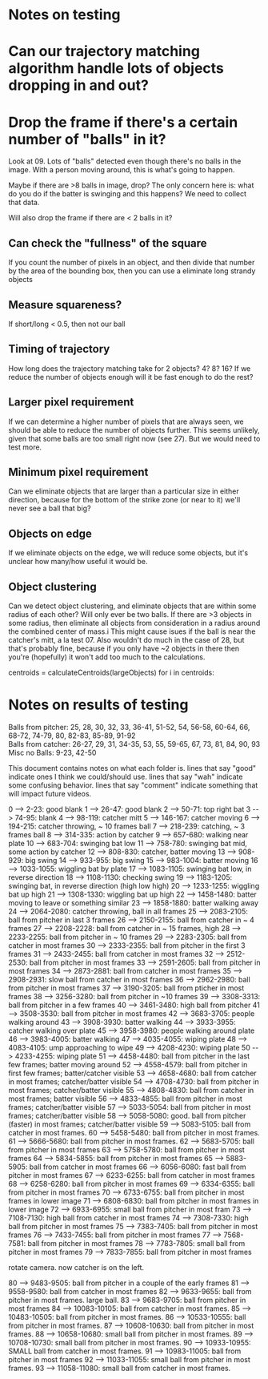 # Notes on testing

# Can our trajectory matching algorithm handle lots of objects dropping in and out?

# Drop the frame if there's a certain number of "balls" in it?
Look at 09. Lots of "balls" detected even though there's no balls in the image. With a person moving around, this is what's going to happen.

Maybe if there are >8 balls in image, drop? 
The only concern here is: what do you do if the batter is swinging and this happens? We need to collect that data.

Will also drop the frame if there are < 2 balls in it?


## Can check the "fullness" of the square
If you count the number of pixels in an object, and then divide that number by the area of the bounding box, then you can use a eliminate long strandy objects 

## Measure squareness?
If short/long < 0.5, then not our ball

## Timing of trajectory
How long does the trajectory matching take for 2 objects? 4? 8? 16? If we reduce the number of objects enough will it be fast enough to do the rest?

## Larger pixel requirement
If we can determine a higher number of pixels that are always seen, we should be able to reduce the number of objects further.
This seems unlikely, given that some balls are too small right now (see 27). But we would need to test more. 

## Minimum pixel requirement
Can we eliminate objects that are larger than a particular size in either direction, because for the bottom of the strike zone (or near to it) we'll never see a ball that big?

## Objects on edge
If we eliminate objects on the edge, we will reduce some objects, but it's unclear how many/how useful it would be.

## Object clustering
Can we detect object clustering, and eliminate objects that are within some radius of each other? Will only ever be two balls. If there are >3 objects in some radius, then eliminate all objects from consideration in a radius around the combined center of mass.i
This might cause isues if the ball is near the catcher's mitt, a la test 07.
Also wouldn't do much in the case of 28, but that's probably fine, because if you only have ~2 objects in there then you're (hopefully) it won't add too much to the calculations.

centroids = calculateCentroids(largeObjects)
for i in centroids:
	


# Notes on results of testing
Balls from pitcher: 25, 28, 30, 32, 33, 36-41, 51-52, 54, 56-58, 60-64, 66, 68-72, 74-79, 80, 82-83, 85-89, 91-92     
Balls from catcher: 26-27, 29, 31, 34-35, 53, 55, 59-65, 67, 73, 81, 84, 90, 93
Misc no Balls: 9-23, 42-50

This document contains notes on what each folder is.
lines that say "good" indicate ones I think we could/should use.
lines that say "wah" indicate some confusing behavior.
lines that say "comment" indicate something that will impact future videos.

0 --> 2-23: good blank
1 --> 26-47: good blank
2 --> 50-71: top right bat
3 --> 74-95: blank
4 --> 98-119: catcher mitt
5 --> 146-167: catcher moving 
6 --> 194-215: catcher throwing, ~ 10 frames ball
7 --> 218-239: catching, ~ 3 frames ball
8 --> 314-335: action by catcher
9 --> 657-680: walking near plate
10 --> 683-704: swinging bat low 
11 --> 758-780: swinging bat mid, some action by catcher
12 --> 808-830: catcher, batter moving 
13 --> 908-929: big swing 
14 --> 933-955: big swing
15 --> 983-1004: batter moving 
16 --> 1033-1055: wiggling bat by plate
17 --> 1083-1105: swinging bat low, in reverse direction
18 --> 1108-1130: checking swing 
19 --> 1183-1205: swinging bat, in reverse direction (high low high)
20 --> 1233-1255: wiggling bat up high 
21 --> 1308-1330: wiggling bat up high
22 --> 1458-1480: batter moving to leave or something similar
23 --> 1858-1880: batter walking away 
24 --> 2064-2080: catcher throwing, ball in all frames
25 --> 2083-2105: ball from pitcher in last 3 frames
26 --> 2150-2155: ball from catcher in ~ 4 frames
27 --> 2208-2228: ball from catcher in ~ 15 frames, high 
28 --> 2233-2255: ball from pitcher in ~ 10 frames
29 --> 2283-2305: ball from catcher in most frames
30 --> 2333-2355: ball from pitcher in the first 3 frames
31 --> 2433-2455: ball from catcher in most frames
32 --> 2512-2530: ball from pitcher in most frames
33 --> 2591-2605: ball from pitcher in most frames
34 --> 2873-2881: ball from catcher in most frames
35 --> 2908-2931: slow ball from catcher in most frames
36 --> 2962-2980: ball from pitcher in most frames
37 --> 3190-3205: ball from pticher in most frames
38 --> 3256-3280: ball from pitcher in ~10 frames
39 --> 3308-3313: ball from pitcher in a few frames
40 --> 3461-3480: high ball from pitcher
41 --> 3508-3530: ball from pitcher in most frames
42 --> 3683-3705: people walking around
43 --> 3908-3930: batter walking 
44 --> 3933-3955: catcher walking over plate
45 --> 3958-3980: people walking around plate
46 --> 3983-4005: batter walking 
47 --> 4035-4055: wiping plate
48 --> 4083-4105: ump approaching to wipe
49 --> 4208-4230: wiping plate
50 --> 4233-4255: wiping plate
51 --> 4458-4480: ball from pitcher in the last few frames; batter moving around
52 --> 4558-4579: ball from pitcher in first few frames; batter/catcher visible
53 --> 4658-4680: ball from catcher in most frames; catcher/batter visible
54 --> 4708-4730: ball from pitcher in most frames; catcher/batter visible
55 --> 4808-4830: ball from catcher in most frames; batter visible
56 --> 4833-4855: ball from pitcher in most frames; catcher/batter visible
57 --> 5033-5054: ball from pitcher in most frames; catcher/batter visible 
58 --> 5058-5080: good. ball from pitcher (faster) in most frames; catcher/batter visible
59 --> 5083-5105: ball from catcher in most frames.
60 --> 5458-5480: ball from pitcher in most frames.
61 --> 5666-5680: ball from pitcher in most frames.
62 --> 5683-5705: ball from pitcher in most frames
63 --> 5758-5780: ball from pitcher in most frames
64 --> 5834-5855: ball from pitcher in most frames
65 --> 5883-5905: ball from catcher in most frames
66 --> 6056-6080: fast ball from pitcher in most frames
67 --> 6233-6255: ball from catcher in most frames
68 --> 6258-6280: ball from pitcher in most frames
69 --> 6334-6355: ball from pitcher in most frames
70 --> 6733-6755: ball from pitcher in most frames in lower image
71 --> 6808-6830: ball from pitcher in most frames in lower image
72 --> 6933-6955: small ball from pitcher in most fram
73 --> 7108-7130: high ball from catcher in most frames
74 --> 7308-7330: high ball from pitcher in most frames
75 --> 7383-7405: ball from pitcher in most frames
76 --> 7433-7455: ball from pitcher in most frames
77 --> 7568-7581: ball from pitcher in most frames
78 --> 7783-7805: small ball from pitcher in most frames
79 --> 7833-7855: ball from pitcher in most frames

rotate camera. now catcher is on the left.

80 --> 9483-9505: ball from pitcher in a couple of the early frames
81 --> 9558-9580: ball from catcher in most frames
82 --> 9633-9655: ball from pitcher in most frames. large ball.
83 --> 9683-9705: ball from pitcher in most frames
84 --> 10083-10105: ball from catcher in most frames.
85 --> 10483-10505: ball from pitcher in most frames.
86 --> 10533-10555: ball from pitcher in most frames.
87 --> 10608-10630: ball from pitcher in most frames.
88 --> 10658-10680: small ball from pitcher in most frames.
89 --> 10708-10730: small ball from pitcher in most frames.
90 --> 10933-10955: SMALL ball from catcher in most frames.
91 --> 10983-11005: ball from pitcher in most frames
92 --> 11033-11055: small ball from pitcher in most frames.
93 --> 11058-11080: small ball from catcher in most frames.

